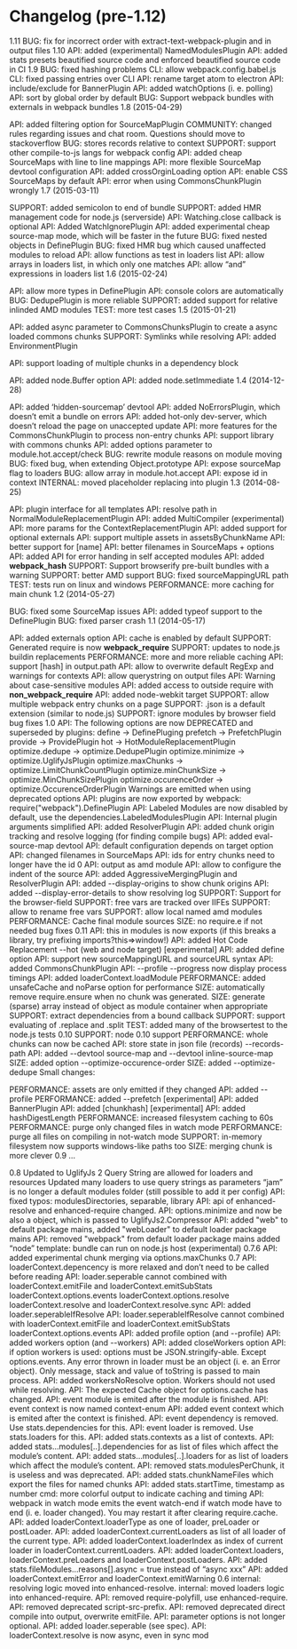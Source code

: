 # Changelog (pre-1.12)

1.11
BUG: fix for incorrect order with extract-text-webpack-plugin and in output files
1.10
API: added (experimental) NamedModulesPlugin
API: added stats presets
beautified source code and enforced beautified source code in CI
1.9
BUG: fixed hashing problems
CLI: allow webpack.config.babel.js
CLI: fixed passing entries over CLI
API: rename target atom to electron
API: include/exclude for BannerPlugin
API: added watchOptions (i. e. polling)
API: sort by global order by default
BUG: Support webpack bundles with externals in webpack bundles
1.8
(2015-04-29)

API: added filtering option for SourceMapPlugin
COMMUNITY: changed rules regarding issues and chat room. Questions should move to stackoverflow
BUG: stores records relative to context
SUPPORT: support other compile-to-js langs for webpack config
API: added cheap SourceMaps with line to line mappings
API: more flexible SourceMap devtool configuration
API: added crossOrginLoading option
API: enable CSS SourceMaps by default
API: error when using CommonsChunkPlugin wrongly
1.7
(2015-03-11)

SUPPORT: added semicolon to end of bundle
SUPPORT: added HMR management code for node.js (serverside)
API: Watching.close callback is optional
API: Added WatchIgnorePlugin
API: added experimental cheap source-map mode, which will be faster in the future
BUG: fixed nested objects in DefinePlugin
BUG: fixed HMR bug which caused unaffected modules to reload
API: allow functions as test in loaders list
API: allow arrays in loaders list, in which only one matches
API: allow “and” expressions in loaders list
1.6
(2015-02-24)

API: allow more types in DefinePlugin
API: console colors are automatically
BUG: DedupePlugin is more reliable
SUPPORT: added support for relative inlinded AMD modules
TEST: more test cases
1.5
(2015-01-21)

API: added async parameter to CommonsChunksPlugin to create a async loaded commons chunks
SUPPORT: Symlinks while resolving
API: added EnvironmentPlugin

API: support loading of multiple chunks in a dependency block

API: added node.Buffer option
API: added node.setImmediate
1.4
(2014-12-28)

API: added ‘hidden-sourcemap’ devtool
API: added NoErrorsPlugin, which doesn’t emit a bundle on errors
API: added hot-only dev-server, which doesn’t reload the page on unaccepted update
API: more features for the CommonsChunkPlugin to process non-entry chunks
API: support library with commons chunks
API: added options parameter to module.hot.accept/check
BUG: rewrite module reasons on module moving
BUG: fixed bug, when extending Object.prototype
API: expose sourceMap flag to loaders
BUG: allow array in module.hot.accept
API: expose id in context
INTERNAL: moved placeholder replacing into plugin
1.3
(2014-08-25)

API: plugin interface for all templates
API: resolve path in NormalModuleReplacementPlugin
API: added MultiCompiler (experimental)
API: more params for the ContextReplacementPlugin
API: added support for optional externals
API: support multiple assets in assetsByChunkName
API: better support for [name]
API: better filenames in SourceMaps + options
API: added API for error handing in self accepted modules
API: added __webpack_hash__
SUPPORT: Support browserify pre-built bundles with a warning
SUPPORT: better AMD support
BUG: fixed sourceMappingURL path
TEST: tests run on linux and windows
PERFORMANCE: more caching for main chunk
1.2
(2014-05-27)

BUG: fixed some SourceMap issues
API: added typeof support to the DefinePlugin
BUG: fixed parser crash
1.1
(2014-05-17)

API: added externals option
API: cache is enabled by default
SUPPORT: Generated require is now __webpack_require__
SUPPORT: updates to node.js buildin replacements
PERFORMANCE: more and more reliable caching
API: support [hash] in output.path
API: allow to overwrite default RegExp and warnings for contexts
API: allow querystring on output files
API: Warning about case-sensitive modules
API: added access to outside require with __non_webpack_require__
API: added node-webkit target
SUPPORT: allow multiple webpack entry chunks on a page
SUPPORT: .json is a default extension (similar to node.js)
SUPPORT: ignore modules by browser field
bug fixes
1.0
API: The following options are now DEPRECATED and superseded by plugins:
define -> DefinePluging
prefetch -> PrefetchPlugin
provide -> ProvidePlugin
hot -> HotModuleReplacementPlugin
optimize.dedupe -> optimize.DedupePlugin
optimize.minimize -> optimize.UglifyJsPlugin
optimize.maxChunks -> optimize.LimitChunkCountPlugin
optimize.minChunkSize -> optimize.MinChunkSizePlugin
optimize.occurenceOrder -> optimize.OccurenceOrderPlugin
Warnings are emitted when using deprecated options
API: plugins are now exported by webpack: require("webpack").DefinePlugin
API: Labeled Modules are now disabled by default, use the dependencies.LabeledModulesPlugin
API: Internal plugin arguments simplified
API: added ResolverPlugin
API: added chunk origin tracking and resolve logging (for finding compile bugs)
API: added eval-source-map devtool
API: default configuration depends on target option
API: changed filenames in SourceMaps
API: ids for entry chunks need to longer have the id 0
API: output as amd module
API: allow to configure the indent of the source
API: added AggressiveMergingPlugin and ResolverPlugin
API: added --display-origins to show chunk origins
API: added --display-error-details to show resolving log
SUPPORT: Support for the browser-field
SUPPORT: free vars are tracked over IIFEs
SUPPORT: allow to rename free vars
SUPPORT: allow local named amd modules
PERFORMANCE: Cache final module sources
SIZE: no require.e if not needed
bug fixes
0.11
API: this in modules is now exports (if this breaks a library, try prefixing imports?this=>window!)
API: added Hot Code Replacement --hot (web and node target) [experimental]
API: added define option
API: support new sourceMappingURL and sourceURL syntax
API: added CommonsChunkPlugin
API: --profile --progress now display process timings
API: added loaderContext.loadModule
PERFORMANCE: added unsafeCache and noParse option for performance
SIZE: automatically remove require.ensure when no chunk was generated.
SIZE: generate (sparse) array instead of object as module container when appropriate
SUPPORT: extract dependencies from a bound callback
SUPPORT: support evaluating of .replace and .split
TEST: added many of the browsertest to the node.js tests
0.10
SUPPORT: node 0.10 support
PERFORMANCE: whole chunks can now be cached
API: store state in json file (records) --records-path
API: added --devtool source-map and --devtool inline-source-map
SIZE: added option --optimize-occurence-order
SIZE: added --optimize-dedupe
Small changes:

PERFORMANCE: assets are only emitted if they changed
API: added --profile
PERFORMANCE: added --prefetch [experimental]
API: added BannerPlugin
API: added [chunkhash] [experimental]
API: added hashDigestLength
PERFORMANCE: increased filesystem caching to 60s
PERFORMANCE: purge only changed files in watch mode
PERFORMANCE: purge all files on compiling in not-watch mode
SUPPORT: in-memory filesystem now supports windows-like paths too
SIZE: merging chunk is more clever
0.9
…

0.8
Updated to UglifyJs 2
Query String are allowed for loaders and resources
Updated many loaders to use query strings as parameters
“jam” is no longer a default modules folder (still possible to add it per config)
API: fixed typos: modulesDirectories, separable, library
API: api of enhanced-resolve and enhanced-require changed.
API: options.minimize and now be also a object, which is passed to UglifyJs2.Compressor
API: added "web" to default package mains, added "webLoader" to default loader package mains
API: removed "webpack" from default loader package mains
added “node” template: bundle can run on node.js host (experimental)
0.7.6
API: added experimental chunk merging via options.maxChunks
0.7
API: loaderContext.depencency is more relaxed and don’t need to be called before reading
API: loader.seperable cannot combined with
loaderContext.emitFile and loaderContext.emitSubStats
loaderContext.options.events
loaderContext.options.resolve
loaderContext.resolve and loaderContext.resolve.sync
API: added loader.seperableIfResolve
API: loader.seperableIfResolve cannot combined with
loaderContext.emitFile and loaderContext.emitSubStats
loaderContext.options.events
API: added profile option (and --profile)
API: added workers option (and --workers)
API: added closeWorkers option
API: if option workers is used:
options must be JSON.stringify-able. Except options.events.
Any error thrown in loader must be an object (i. e. an Error object). Only message, stack and value of toString is passed to main process.
API: added workersNoResolve option. Workers should not used while resolving.
API: The expected Cache object for options.cache has changed.
API: event module is emited after the module is finished.
API: event context is now named context-enum
API: added event context which is emited after the context is finished.
API: event dependency is removed. Use stats.dependencies for this.
API: event loader is removed. Use stats.loaders for this.
API: added stats.contexts as a list of contexts.
API: added stats...modules[..].dependencies for as list of files which affect the module’s content.
API: added stats...modules[..].loaders for as list of loaders which affect the module’s content.
API: removed stats.modulesPerChunk, it is useless and was deprecated.
API: added stats.chunkNameFiles which export the files for named chunks
API: added stats.startTime, timestamp as number
cmd: more colorful output to indicate caching and timing
API: webpack in watch mode emits the event watch-end if watch mode have to end (i. e. loader changed). You may restart it after clearing require.cache.
API: added loaderContext.loaderType as one of loader, preLoader or postLoader.
API: added loaderContext.currentLoaders as list of all loader of the current type.
API: added loaderContext.loaderIndex as index of current loader in loaderContext.currentLoaders.
API: added loaderContext.loaders, loaderContext.preLoaders and loaderContext.postLoaders.
API: added stats.fileModules…reasons[].async = true instead of “async xxx”
API: added loaderContext.emitError and loaderContext.emitWarning
0.6
internal: resolving logic moved into enhanced-resolve.
internal: moved loaders logic into enhanced-require.
API: removed require-polyfill, use enhanced-require.
API: removed deprecated script-src-prefix.
API: removed deprecated direct compile into output, overwrite emitFile.
API: parameter options is not longer optional.
API: added loader.seperable (see spec).
API: loaderContext.resolve is now async, even in sync mod